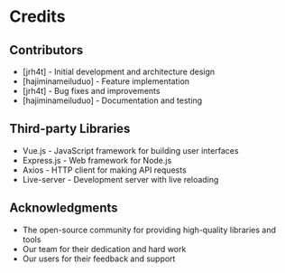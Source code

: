 # Credits

## Contributors

- [jrh4t] - Initial development and architecture design
- [hajiminameiluduo] - Feature implementation
- [jrh4t] - Bug fixes and improvements
- [hajiminameiluduo] - Documentation and testing

## Third-party Libraries

- Vue.js - JavaScript framework for building user interfaces
- Express.js - Web framework for Node.js
- Axios - HTTP client for making API requests
- Live-server - Development server with live reloading

## Acknowledgments

- The open-source community for providing high-quality libraries and tools
- Our team for their dedication and hard work
- Our users for their feedback and support
